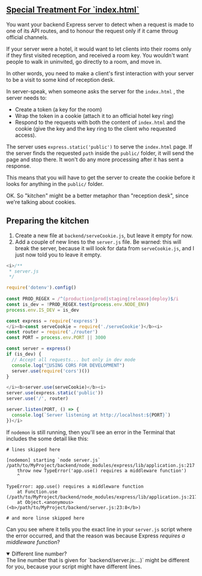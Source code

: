 <!-- Special treatment for `index.html` -->
<section
  id="special-treatment-for-index-html"
  aria-labelledby="special-treatment-for-index-html"
  data-item="Treating index.html"
>
  <h2><a href="#special-treatment-for-index-html">Special Treatment For `index.html`</a></h2>

You want your backend Express server to detect when a request is made to one of its API routes, and to honour the request only if it came throug official channels.

If your server were a hotel, it would want to let clients into their rooms only if they first visited reception, and received a room key. You wouldn't want people to walk in uninvited, go directly to a room, and move in.

In other words, you need to make a client's first interaction with your server to be a visit to some kind of reception desk.

In server-speak, when someone asks the server for the `index.html` , the server needs to:

* Create a token (a key for the room)
* Wrap the token in a cookie (attach it to an official hotel key ring)
* Respond to the requests with both the content of `index.html` and the cookie (give the key and the key ring to the client who requested access).

The server uses `express.static('public')` to serve the `index.html` page. If the server finds the requested `path` inside the `public/` folder, it will send the page and stop there. It won't do any more processing after it has sent a response.

This means that you will have to get the server to create the cookie before it looks for anything in the `public/` folder.

OK. So "kitchen" might be a better metaphor than "reception desk", since we're talking about cookies.

## Preparing the kitchen

1. Create a new file at `backend/serveCookie.js`, but leave it empty for now.
2. Add a couple of new lines to the `server.js` file. Be warned: this will break the server, because it will look for data from `serveCookie.js`,  and I just now told you to leave it empty.

```js
<i>/**
 * server.js
 */

require('dotenv').config()
			
const PROD_REGEX = /^(production|prod|staging|release|deploy)$/i
const is_dev = !PROD_REGEX.test(process.env.NODE_ENV)
process.env.IS_DEV = is_dev

const express = require('express')
</i><b>const serveCookie = require('./serveCookie')</b><i>
const router = require('./router')
const PORT = process.env.PORT || 3000

const server = express()
if (is_dev) {
  // Accept all requests... but only in dev mode
  console.log("🤚USING CORS FOR DEVELOPMENT")
  server.use(require('cors')())
}

</i><b>server.use(serveCookie)</b><i>
server.use(express.static('public'))
server.use('/', router)

server.listen(PORT, () => {
  console.log(`Server listening at http://localhost:${PORT}`)
})</i>
```


If `nodemon` is still running, then you'll see an error in the Terminal that includes the some detail like this:
```bash-s
# lines skipped here
```
```bash-w
[nodemon] starting `node server.js`
/path/to/MyProject/backend/node_modules/express/lib/application.js:217
    throw new TypeError('app.use() requires a middleware function')
    ^
    
TypeError: app.use() requires a middleware function
    at Function.use (/path/to/MyProject/backend/node_modules/express/lib/application.js:217:11)
    at Object.<anonymous> (<b>/path/to/MyProject/backend/server.js:23:8</b>)
```
```bash-s
# and more linse skipped here
```

Can you see where it tells you the exact line in your `server.js` script where the error occurred, and that the reason was because Express _requires a middleware function_?

<details class="note" open>
<summary>Different line number?</summary>
The line number that is given for `backend/server.js:...)` might be different for you, because your script might have different lines.

</details>
</section>